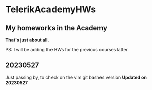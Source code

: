# TelerikAcademyHWs
## My homeworks in the Academy
**That's just about all.**

PS:
I will be adding the HWs for the previous courses latter.

## 20230527 
Just passing by, to check on the vim git bashes version
**Updated on 20230527**
